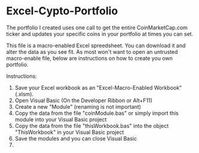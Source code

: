 # Excel-Cypto-Portfolio

The portfolio I created uses one call to get the entire CoinMarketCap.com ticker and updates your specific coins in your portfolio at times you can set.

This file is a macro-enabled Excel spreedsheet. You can download it and alter the data as you see fit. As most won't want to open an untrusted macro-enable file, below are instructions on how to create you own portfolio.

Instructions:

1) Save your Excel workbook as an "Excel-Macro-Enabled Workbook" (.xlsm).
2) Open Visual Basic (On the Developer Ribbon or Alt+F11)
3) Create a new "Module" (renaming is not important)
4) Copy the data from the file "coinModule.bas" or simply import this module into your Visual Basic project
5) Copy the data from the file "thisWorkbook.bas" into the object "ThisWorkbook" in your Visual Basic project
6) Save the modules and you can close Visual Basic
7)
